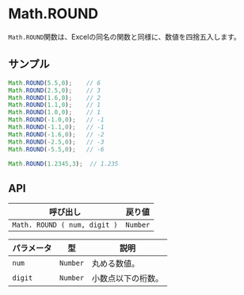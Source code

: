 # Math.ROUND

`Math.ROUND`関数は、Excelの同名の関数と同様に、数値を四捨五入します。

## サンプル

```javascript
Math.ROUND(5.5,0);    // 6
Math.ROUND(2.5,0);    // 3
Math.ROUND(1.6,0);    // 2
Math.ROUND(1.1,0);    // 1
Math.ROUND(1.0,0);    // 1
Math.ROUND(-1.0,0);   // -1
Math.ROUND(-1.1,0);   // -1
Math.ROUND(-1.6,0);   // -2
Math.ROUND(-2.5,0);   // -3
Math.ROUND(-5.5,0);   // -6

Math.ROUND(1.2345,3);  // 1.235
```

## API

| 呼び出し | 戻り値 |
|---|---|
| `Math. ROUND ( num, digit )` | `Number` |

| パラメータ | 型 | 説明 |
|---|---|---|
| `num` | `Number` | 丸める数値。 |
| `digit` | `Number` | 小数点以下の桁数。 |